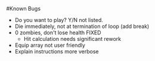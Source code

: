 #Known Bugs

* Do you want to play? Y/N not listed.
* Die immediately, not at termination of loop (add break)
* 0 zombies, don't lose health FIXED
	* Hit calculation needs significant rework
* Equip array not user friendly
* Explain instructions more verbose
